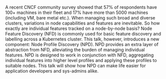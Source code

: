 A recent CNCF community survey showed that 57% of respondents have 100+ machines in their fleet and 17% have more than 5000 machines (including VM, bare metal etc.). When managing such broad and diverse clusters, variations in node capabilities and features are inevitable. So how exactly are individual features tracked on a node-by-node basis? Node Feature Discovery (NFD) is commonly used for basic feature discovery and labelling across a Kubernetes cluster. This talk, however, introduces a new component: Node Profile Discovery (NPD). NPD provides an extra layer of abstraction from NFD, alleviating the burden of managing individual features. NPD is designed to work in conjunction with NFD, aggregating individual features into higher level profiles and applying these profiles to suitable nodes. This talk will show how NPD can make life easier for application developers and sys-admins alike.
